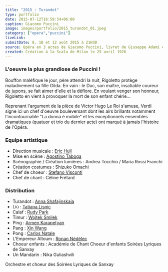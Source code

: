 ```yaml
---
title: "2015 : Turandot"
type: portfolio
date: 2015-07-12T16:59:54+06:00
caption: Giacomo Puccini
image: images/portfolio/2015_turandot_01.jpeg
category: ["opera","puccini"]
liveLink: 
submitDate: 8, 10 et 12 août 2015 à 21H30
source: Opéra en 3 actes de Giacomo Puccini, livret de Giuseppe Adami et Renato Simoni
created: Création à la Scala de Milan le 25 avril 1926
---
```

### L'oeuvre la plus grandiose de Puccini !

Bouffon maléfique le jour, père attendri la nuit, Rigoletto protège maladivement sa fille Gilda. En vain : le Duc, son maître, insatiable coureur de jupons, se fait aimer d'elle et la déflore. En voulant venger son honneur, Rigoletto en vient à provoquer la mort de son enfant chérie...

Reprenant l'argument de la pièce de Victor Hugo Le Roi s'amuse, Verdi signe ici un chef d'oeuvre bouleversant dont les airs brillants notamment l'incontournable "La donna è mobile" et les exceptionnels ensembles dramatiques (quatuor et trio du dernier acte) ont marqué à jamais l'histoire de l'Opéra.



### Equipe artistique


- Direction musicale : [Eric Hull](/artists/eric_hull)
- Mise en scène : [Agostino Taboga](/artists/agostino_taboga/)
- Scénographie / Création lumières : Andrea Tocchio / Maria Rossi Franchi	
- Création costumes : Shizuko Omachi
- Chef de choeur : [Stefano Visconti](/artists/stefano_visconti/)
- Chef de chant : Céline Frétard

### Distribution

- Turandot : [Anna Shafajinskaia](/artists/anna_shafajinskaia/)
- Liù : [Tatiana Lisnic](/artists/tatiana_lisnic/)
- Calaf : [Rudy Park](/artists/rudy_park/)
- Timur : [Wojtek Smilek](/artists/wojtek_smilek/)
- Ping : [Armen Karapetyan](/artists/armen_karapetyan/)
- Pang : [Xin Wang](/artists/xin_wang/)
- Pong : [Carlos Natale](/artists/carlos_natale/)
- L'Empereur Altoum : [Ronan Nédélec](/artists/ronan_nedelec/)
- Choeur enfants : Académie de Chant Choeur d'enfants Soirées Lyriques de Sanxay
- Un Mandarin : Nika Guliashvili


Orchestre et choeur des Soirées Lyriques de Sanxay
